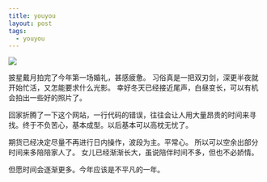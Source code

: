 ```yaml
---
title: youyou
layout: post
tags:
  - youyou
---
```


![](http://7xo9zb.com1.z0.glb.clouddn.com/EPSN1647.jpg)


披星戴月拍完了今年第一场婚礼，甚感疲惫。
习俗真是一把双刃剑，深更半夜就开始忙活，又怎能要求什么光影。
幸好冬天已经接近尾声，白昼变长，可以有机会拍出一些好的照片了。

回家折腾了一下这个网站，一行代码的错误，往往会让人用大量昂贵的时间来寻找。终于不负苦心，基本成型。以后基本可以高枕无忧了。

期货已经决定尽量不再进行日内操作，波段为主。平常心。
所以可以空余出部分时间来多陪陪家人了。
女儿已经渐渐长大，虽说陪伴时间不多，但也不必娇情。

但愿时间会逐渐更多。今年应该是不平凡的一年。